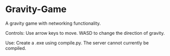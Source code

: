 # Gravity-Game
A gravity game with networking functionality.

Controls:
Use arrow keys to move.  WASD to change the direction of gravity. 

Use:
Create a .exe using compile.py.  The server cannot currently be compiled.  
